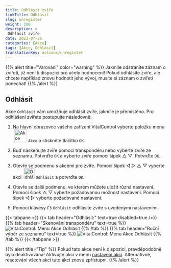 ```yaml
---
title: Odhlásit zvíře
linkTitle: Odhlásit
slug: unregister
weight: 100
description: >
 Odhlásit zvíře
date: 2023-07-26
categories: [Akce]
tags: [Akce, Odhlásit]
translationKey: actions/unregister
---
```

{{% alert title="Varování" color="warning" %}}
Jakmile odstraníte záznam o zvířeti, již není k dispozici pro účely hodnocení! Pokud odhlásíte zvíře, ale chcete například znovu hodnotit jeho vývoj, musíte si záznam o zvířeti ponechat!
{{% /alert %}}

## Odhlásit

Akce `Odhlásit` vám umožňuje odhlásit zvíře, jakmile je přemístěno. Pro odhlášení zvířete postupujte následovně:

1. Na hlavní obrazovce vašeho zařízení VitalControl vyberte položku menu &nbsp;<img src="/icons/actions.svg" width="40" align="bottom" alt="Akce" /> `Akce` a stiskněte tlačítko `OK`.

2. Buď naskenujte zvíře pomocí transpondéru nebo vyberte zvíře ze seznamu. Potvrďte `OK` a vyberte zvíře pomocí šipek △ ▽. Potvrďte `OK`.

3. Otevře se podmenu s akcemi pro zvíře. Pomocí šipek ◁ ▷ △ ▽ vyberte akci &nbsp;<img src="/icons/actions/unregister.svg" width="33" align="bottom" alt="Odhlásit" /> `Odhlásit` a potvrďte `OK`.

4. Otevře se další podmenu, ve kterém můžete uložit různá nastavení. Pomocí šipek △ ▽ vyberte požadovanou možnost nastavení. Pomocí šipek ◁ ▷ vyberte požadované nastavení.

5. Pomocí klávesy `F3` `Odhlásit` odhlásíte zvíře s uvedenými nastaveními.

{{< tabpane >}}
{{< tab header="Odhlásit:" text=true disabled=true />}}
{{% tab header="Skenování transpondéru" text=true %}}
![VitalControl: Menu Akce Odhlásit](../images/unregister-scan.png "Odhlásit zvíře")
{{% /tab %}}
{{% tab header="Ruční výběr ze seznamu" text=true %}}
![VitalControl: Menu Akce Odhlásit](../images/unregister.png "Odhlásit zvíře")
{{% /tab %}}
{{< /tabpane >}}

{{% alert title="Tip" %}}
Pokud tato akce není k dispozici, pravděpodobně byla deaktivována! Aktivujte akci v menu [nastavení akcí](../settings/). Alternativně, resetování všech akcí tuto akci znovu zpřístupní.
{{% /alert %}}
